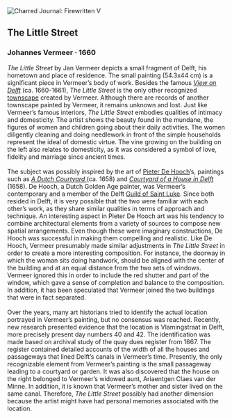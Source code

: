 <div class="artwork-of-the-day">
  <div class="container">
    <div class="img-wrapper">
      <img
        src="https://uploads8.wikiart.org/00380/images/johannes-vermeer/the-little-street-1658-jan-vermeer.jpg!Large.jpg"
        alt="Charred Journal: Firewritten V" />
    </div>
    <div class="artwork-detail">
      <div class="artwork-origin"> 
        <h2 class="artwork-name">The Little Street</h2>
        <h3 class="artist">
          Johannes Vermeer
                    ·  1660
        </h3>
      </div>
      <p class="description">
        <span class="artwork-description-text ng-binding" ng-bind-html="viewModel.ArtworkOfTheDay.Description | unsafe"><i>The Little Street</i> by Jan Vermeer depicts a small fragment of Delft, his hometown and place of residence. The small painting (54.3x44 cm) is a significant piece in Vermeer’s body of work. Besides the famous <a target="_blank" href="https://www.wikiart.org/en/johannes-vermeer/view-on-delft"><i>View on Delft</i></a> (ca. 1660-1661), <i>The Little Street</i> is the only other recognized <a target="_blank" href="https://www.wikiart.org/en/paintings-by-genre/cityscape#!#filterName:all-works,viewType:masonry">townscape</a> created by Vermeer. Although there are records of another townscape painted by Vermeer, it remains unknown and lost. Just like Vermeer’s famous interiors, <i>The Little Street</i> embodies qualities of intimacy and domesticity. The artist shows the beauty found in the mundane, the figures of women and children going about their daily activities. The women diligently cleaning and doing needlework in front of the simple households represent the ideal of domestic virtue. The vine growing on the building on the left also relates to domesticity, as it was considered a symbol of love, fidelity and marriage since ancient times.<br><br>The subject was possibly inspired by the art of <a target="_blank" href="https://www.wikiart.org/en/pieter-de-hooch">Pieter De Hooch</a>’s, paintings such as <a target="_blank" href="https://www.wikiart.org/en/pieter-de-hooch/a-dutch-courtyard"><i>A Dutch Courtyard </i></a> (ca. 1658) and <a target="_blank" href="https://www.wikiart.org/en/pieter-de-hooch/courtyard-of-a-house-in-delft-1658"><i>Courtyard of a House in Delft</i></a> (1658). De Hooch, a Dutch Golden Age painter, was Vermeer’s contemporary and a member of the Delft <a target="_blank" href="https://www.wikiart.org/en/artists-by-art-institution/guild-of-saint-luke#!#resultType:masonry">Guild of Saint Luke</a>. Since both resided in Delft, it is very possible that the two were familiar with each other’s work, as they share similar qualities in terms of approach and technique. An interesting aspect in Pieter De Hooch art was his tendency to combine architectural elements from a variety of sources to compose new spatial arrangements. Even though these were imaginary constructions, De Hooch was successful in making them compelling and realistic. Like De Hooch, Vermeer presumably made similar adjustments in <i>The Little Street</i> in order to create a more interesting composition. For instance, the doorway in which the woman sits doing handwork, should be aligned with the center of the building and at an equal distance from the two sets of windows. Vermeer ignored this in order to include the red shutter and part of the window, which gave a sense of completion and balance to the composition. In addition, it has been speculated that Vermeer joined the two buildings that were in fact separated.<br><br>Over the years, many art historians tried to identify the actual location portrayed in Vermeer’s painting, but no consensus was reached. Recently, new research presented evidence that the location is Vlamingstraat in Delft, more precisely present day numbers 40 and 42. The identification was made based on archival study of the quay dues register from 1667. The register contained detailed accounts of the width of all the houses and passageways that lined Delft’s canals in Vermeer’s time. Presently, the only recognizable element from Vermeer’s painting is the small passageway leading to a courtyard or garden. It was also discovered that the house on the right belonged to Vermeer’s widowed aunt, Ariaentgen Claes van der Minne. In addition, it is known that Vermeer’s mother and sister lived on the same canal. Therefore, <i>The Little Street</i> possibly had another dimension because the artist might have had personal memories associated with the location.</span>
                        <div class="text-shadow-container" ng-show="showShadow" style=""></div>
      </p>
    </div>
  </div>

</div>
